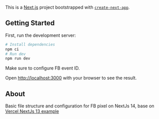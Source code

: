 This is a [Next.js](https://nextjs.org/) project bootstrapped with [`create-next-app`](https://github.com/vercel/next.js/tree/canary/packages/create-next-app).

## Getting Started

First, run the development server:

```bash
# Install dependencies
npm ci
# Run dev
npm run dev

```

Make sure to configure FB event ID.

Open [http://localhost:3000](http://localhost:3000) with your browser to see the result.

## About

Basic file structure and configuration for FB pixel on NextJs 14, base on [Vercel NextJs 13 example](https://github.com/vercel/next.js/tree/canary/examples/with-facebook-pixel)
